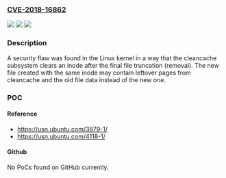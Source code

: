### [CVE-2018-16862](https://cve.mitre.org/cgi-bin/cvename.cgi?name=CVE-2018-16862)
![](https://img.shields.io/static/v1?label=Product&message=kernel%3A&color=blue)
![](https://img.shields.io/static/v1?label=Version&message=%3D%20n%2Fa%20&color=brighgreen)
![](https://img.shields.io/static/v1?label=Vulnerability&message=CWE-200&color=brighgreen)

### Description

A security flaw was found in the Linux kernel in a way that the cleancache subsystem clears an inode after the final file truncation (removal). The new file created with the same inode may contain leftover pages from cleancache and the old file data instead of the new one.

### POC

#### Reference
- https://usn.ubuntu.com/3879-1/
- https://usn.ubuntu.com/4118-1/

#### Github
No PoCs found on GitHub currently.

